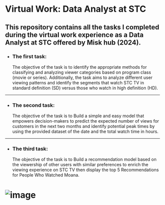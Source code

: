 # **Virtual Work: Data Analyst at STC**
## This repository contains all the tasks I completed during the virtual work experience as a Data Analyst at STC offered by Misk hub (2024).
* ### The first task:
    The objective of the task is to identify the appropriate methods for classifying and analyzing viewer categories based on program class (movie or series). Additionally, the task aims to analyze different user viewing patterns and identify the segments that watch STC TV in standard definition (SD) versus those who watch in high definition (HD).
-----------------------------
* ### The second task:
  The objective of the task is to Build a simple and easy model that empowers decision-makers to predict the expected number of views for customers in the next two months and identify potential peak times by using the provided dataset of the date and the total watch time in hours.

----------------------------
* ### The third task:
  The objective of the task is to Build a recommendation model based on the viewership of other users with similar preferences to enrich the viewing experience on STC TV then display the top 5 Recommendations for People Who Watched Moana.





# ![image](https://github.com/Norah-Alsalhi/VirtualWork-Data-Analyst-at-STC-Misk/assets/109601713/e209dda4-1e29-4fd5-8907-e8dfc0f27838)

